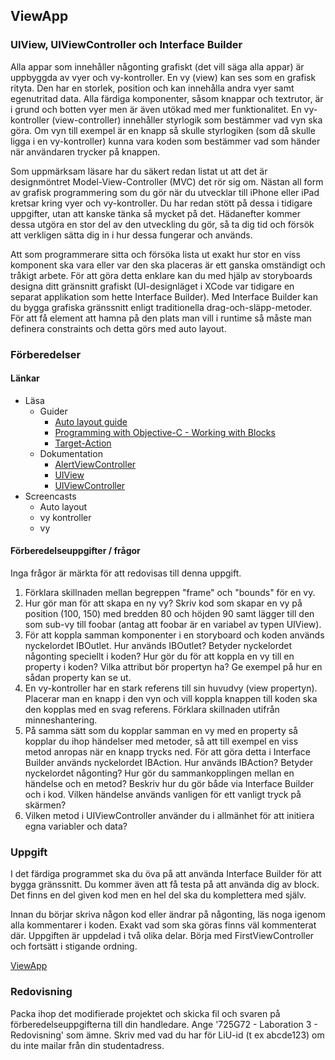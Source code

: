
## ViewApp

### UIView, UIViewController och Interface Builder

Alla appar som innehåller någonting grafiskt (det vill säga alla appar) är uppbyggda av vyer och vy-kontroller. En vy (view) kan ses som en grafisk rityta. Den har en storlek, position och kan innehålla andra vyer samt egenutritad data. Alla färdiga komponenter, såsom knappar och textrutor, är i grund och botten vyer men är även utökad med mer funktionalitet. En vy-kontroller (view-controller) innehåller styrlogik som bestämmer vad vyn ska göra. Om vyn till exempel är en knapp så skulle styrlogiken (som då skulle ligga i en vy-kontroller) kunna vara koden som bestämmer vad som händer när användaren trycker på knappen.

Som uppmärksam läsare har du säkert redan listat ut att det är designmöntret Model-View-Controller (MVC) det rör sig om. Nästan all form av grafisk programmering som du gör när du utvecklar till iPhone eller iPad kretsar kring vyer och vy-kontroller. Du har redan stött på dessa i tidigare uppgifter, utan att kanske tänka så mycket på det. Hädanefter kommer dessa utgöra en stor del av den utveckling du gör, så ta dig tid och försök att verkligen sätta dig in i hur dessa fungerar och används.

Att som programmerare sitta och försöka lista ut exakt hur stor en viss komponent ska vara eller var den ska placeras är ett ganska omständigt och tråkigt arbete. För att göra detta enklare kan du med hjälp av storyboards designa ditt gränsnitt grafiskt (UI-designläget i XCode var tidigare en separat applikation som hette Interface Builder). Med Interface Builder kan du bygga grafiska gränssnitt enligt traditionella drag-och-släpp-metoder. För att få element att hamna på den plats man vill i runtime så måste man definera constraints och detta görs med auto layout.

### Förberedelser

#### Länkar

* Läsa
	* Guider 
		* [Auto layout guide][auto-layout-guide]
		* [Programming with Objective-C - Working with Blocks][working-with-blocks]
		* [Target-Action][target-action]
	* Dokumentation
		* [AlertViewController][alert-view-controller]
		* [UIView][uiview]
		* [UIViewController][uiview-controller]
* Screencasts
	* Auto layout
	* vy kontroller
	* vy

[uiview]:https://developer.apple.com/library/ios/documentation/UIKit/Reference/UIView_Class/

[uiview-controller]:https://developer.apple.com/library/ios/documentation/UIKit/Reference/UIViewController_Class/

[alert-view-controller]: https://developer.apple.com/library/ios/documentation/UIKit/Reference/UIAlertController_class/

[auto-layout-guide]:https://developer.apple.com/library/watchos/documentation/UserExperience/Conceptual/AutolayoutPG/Introduction/Introduction.html

[target-action]:https://developer.apple.com/library/ios/documentation/General/Conceptual/Devpedia-CocoaApp/TargetAction.html

[working-with-blocks]:https://developer.apple.com/library/ios/documentation/Cocoa/Conceptual/ProgrammingWithObjectiveC/WorkingwithBlocks/WorkingwithBlocks.html

#### Förberedelseuppgifter / frågor

Inga frågor är märkta för att redovisas till denna uppgift.

1. Förklara skillnaden mellan begreppen "frame" och "bounds" för en vy.
2. Hur gör man för att skapa en ny vy? Skriv kod som skapar en vy på position (100, 150) med bredden 80 och höjden 90 samt lägger till den som sub-vy till foobar (antag att foobar är en variabel av typen UIView).
3. För att koppla samman komponenter i en storyboard och koden används nyckelordet IBOutlet. Hur används IBOutlet? Betyder nyckelordet någonting speciellt i koden? Hur gör du för att koppla en vy till en property i koden? Vilka attribut bör propertyn ha? Ge exempel på hur en sådan property kan se ut.
4. En vy-kontroller har en stark referens till sin huvudvy (view propertyn). Placerar man en knapp i den vyn och vill koppla knappen till koden ska den kopplas med en svag referens. Förklara skillnaden utifrån minneshantering.
5. På samma sätt som du kopplar samman en vy med en property så kopplar du ihop händelser med metoder, så att till exempel en viss metod anropas när en knapp trycks ned. För att göra detta i Interface Builder används nyckelordet IBAction. Hur används IBAction? Betyder nyckelordet någonting? Hur gör du sammankopplingen mellan en händelse och en metod? Beskriv hur du gör både via Interface Builder och i kod. Vilken händelse används vanligen för ett vanligt tryck på skärmen?
6. Vilken metod i UIViewController använder du i allmänhet för att initiera egna variabler och data?

### Uppgift

I det färdiga programmet ska du öva på att använda Interface Builder för att bygga gränssnitt. Du kommer även att få testa på att använda dig av block. Det finns en del given kod men en hel del ska du komplettera med själv.

Innan du börjar skriva någon kod eller ändrar på någonting, läs noga igenom alla kommentarer i koden. Exakt vad som ska göras finns väl kommenterat där. Uppgiften är uppdelad i två olika delar. Börja med FirstViewController och fortsätt i stigande ordning.

[ViewApp](https://github.com/Linkopings-Universitet/ViewApp)

### Redovisning

Packa ihop det modifierade projektet och skicka fil och svaren på förberedelseuppgifterna till din handledare. Ange '725G72 - Laboration 3 - Redovisning' som ämne. Skriv med vad du har för LiU-id (t ex abcde123) om du inte mailar från din studentadress.